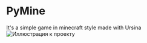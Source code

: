 # PyMine 
It's a simple game in minecraft style made with Ursina
![Иллюстрация к проекту](https://github.com/jon/coolproject/raw/master/image/image.png)
